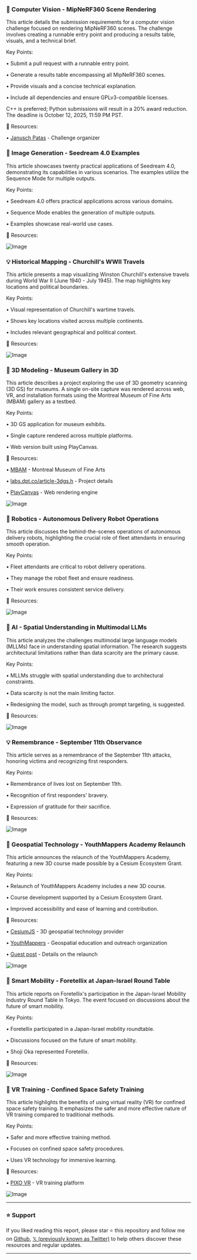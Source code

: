 ### 🤖 Computer Vision - MipNeRF360 Scene Rendering

This article details the submission requirements for a computer vision challenge focused on rendering MipNeRF360 scenes.  The challenge involves creating a runnable entry point and producing a results table, visuals, and a technical brief.

Key Points:

• Submit a pull request with a runnable entry point.


• Generate a results table encompassing all MipNeRF360 scenes.


• Provide visuals and a concise technical explanation.


• Include all dependencies and ensure GPLv3-compatible licenses.


C++ is preferred; Python submissions will result in a 20% award reduction.  The deadline is October 12, 2025, 11:59 PM PST.

🔗 Resources:

• [Janusch Patas](https://x.com/janusch_patas) - Challenge organizer


### 🚀 Image Generation - Seedream 4.0 Examples

This article showcases twenty practical applications of Seedream 4.0, demonstrating its capabilities in various scenarios. The examples utilize the Sequence Mode for multiple outputs.

Key Points:

• Seedream 4.0 offers practical applications across various domains.


•  Sequence Mode enables the generation of multiple outputs.


• Examples showcase real-world use cases.


🔗 Resources:

![Image](https://pbs.twimg.com/media/G00Rx1hW0AA_46z?format=jpg&name=small)


### 💡 Historical Mapping - Churchill's WWII Travels

This article presents a map visualizing Winston Churchill's extensive travels during World War II (June 1940 - July 1945). The map highlights key locations and political boundaries.

Key Points:

• Visual representation of Churchill's wartime travels.


• Shows key locations visited across multiple continents.


• Includes relevant geographical and political context.


🔗 Resources:

![Image](https://pbs.twimg.com/media/G0rZ-4OWMAA_5ct?format=jpg&name=small)


### 🤖 3D Modeling - Museum Gallery in 3D

This article describes a project exploring the use of 3D geometry scanning (3D GS) for museums. A single on-site capture was rendered across web, VR, and installation formats using the Montreal Museum of Fine Arts (MBAM) gallery as a testbed.

Key Points:

• 3D GS application for museum exhibits.


• Single capture rendered across multiple platforms.


• Web version built using PlayCanvas.


🔗 Resources:

• [MBAM](https://x.com/mbamtl) - Montreal Museum of Fine Arts


• [labs.dpt.co/article-3dgs.h](labs.dpt.co/article-3dgs.h) - Project details


• [PlayCanvas](https://x.com/playcanvas) - Web rendering engine


![Image](https://pbs.twimg.com/amplify_video_thumb/1966614549051637761/img/OH4XI1NDVFNiGpds.jpg)


### 🤖 Robotics - Autonomous Delivery Robot Operations

This article discusses the behind-the-scenes operations of autonomous delivery robots, highlighting the crucial role of fleet attendants in ensuring smooth operation.

Key Points:

•  Fleet attendants are critical to robot delivery operations.


•  They manage the robot fleet and ensure readiness.


•  Their work ensures consistent service delivery.


🔗 Resources:

![Image](https://pbs.twimg.com/media/G0qkcLbWkAA8PQb?format=jpg&name=small)


### 🤖 AI - Spatial Understanding in Multimodal LLMs

This article analyzes the challenges multimodal large language models (MLLMs) face in understanding spatial information. The research suggests architectural limitations rather than data scarcity are the primary cause.

Key Points:

• MLLMs struggle with spatial understanding due to architectural constraints.


• Data scarcity is not the main limiting factor.


•  Redesigning the model, such as through prompt targeting, is suggested.


🔗 Resources:

![Image](https://pbs.twimg.com/media/G0gBdFnawAAvloX?format=jpg&name=small)


### 💡 Remembrance - September 11th Observance

This article serves as a remembrance of the September 11th attacks, honoring victims and recognizing first responders.

Key Points:

• Remembrance of lives lost on September 11th.


• Recognition of first responders' bravery.


•  Expression of gratitude for their sacrifice.


🔗 Resources:

![Image](https://pbs.twimg.com/media/G0mBLsyWIAAb7UW?format=jpg&name=small)


### 🚀 Geospatial Technology - YouthMappers Academy Relaunch

This article announces the relaunch of the YouthMappers Academy, featuring a new 3D course made possible by a Cesium Ecosystem Grant.

Key Points:

• Relaunch of YouthMappers Academy includes a new 3D course.


•  Course development supported by a Cesium Ecosystem Grant.


• Improved accessibility and ease of learning and contribution.


🔗 Resources:

• [CesiumJS](https://x.com/CesiumJS) - 3D geospatial technology provider


• [YouthMappers](https://x.com/youthmappers) - Geospatial education and outreach organization


• [Guest post](https://hubs.li/Q03HHg5G0) - Details on the relaunch


![Image](https://pbs.twimg.com/media/G0l_1XRXEAAmVZh?format=jpg&name=small)


### 🤖 Smart Mobility - Foretellix at Japan-Israel Round Table

This article reports on Foretellix's participation in the Japan-Israel Mobility Industry Round Table in Tokyo. The event focused on discussions about the future of smart mobility.

Key Points:

• Foretellix participated in a Japan-Israel mobility roundtable.


• Discussions focused on the future of smart mobility.


•  Shoji Oka represented Foretellix.


🔗 Resources:

![Image](https://pbs.twimg.com/media/G0kVh7KXQAAwQSP?format=jpg&name=small)


### 🚀 VR Training - Confined Space Safety Training

This article highlights the benefits of using virtual reality (VR) for confined space safety training.  It emphasizes the safer and more effective nature of VR training compared to traditional methods.

Key Points:

• Safer and more effective training method.


• Focuses on confined space safety procedures.


• Uses VR technology for immersive learning.


🔗 Resources:

• [PIXO VR](https://pixovr.com/vr-training-co) - VR training platform


![Image](https://pbs.twimg.com/media/G0gmTDOWYAACAln?format=jpg&name=small)


---

### ⭐️ Support

If you liked reading this report, please star ⭐️ this repository and follow me on [Github](https://github.com/Drix10), [𝕏 (previously known as Twitter)](https://x.com/DRIX_10_) to help others discover these resources and regular updates.

---